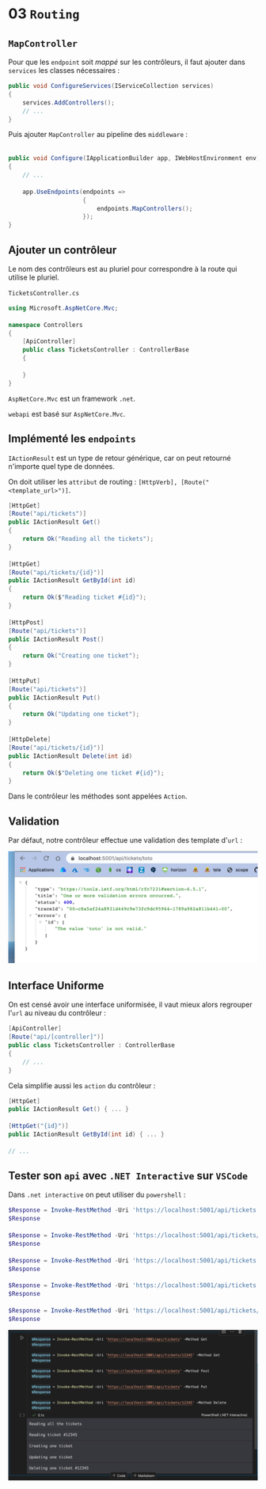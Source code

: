 # 03 `Routing`

## `MapController`

Pour que les `endpoint` soit *mappé* sur les contrôleurs, il faut ajouter dans `services` les classes nécessaires :

```cs
public void ConfigureServices(IServiceCollection services)
{
    services.AddControllers();
    // ...
}
```

Puis ajouter `MapController` au pipeline des `middleware` :

```cs

public void Configure(IApplicationBuilder app, IWebHostEnvironment env)
{
    // ...

    app.UseEndpoints(endpoints =>
                     {
                         endpoints.MapControllers();
                     });
}
```



## Ajouter un contrôleur

Le nom des contrôleurs est au pluriel pour correspondre à la route qui utilise le pluriel.

`TicketsController.cs`

```cs
using Microsoft.AspNetCore.Mvc;

namespace Controllers
{
    [ApiController]
    public class TicketsController : ControllerBase
    {
        
    }
}
```

`AspNetCore.Mvc` est un framework `.net`.

`webapi` est basé sur `AspNetCore.Mvc`.

## Implémenté les `endpoints`

`IActionResult` est un type de retour générique, car on peut retourné n'importe quel type de données.

On doit utiliser les `attribut` de routing : `[HttpVerb], [Route("<template_url>")]`.

```cs
[HttpGet]
[Route("api/tickets")]
public IActionResult Get()
{
    return Ok("Reading all the tickets");
}

[HttpGet]
[Route("api/tickets/{id}")]
public IActionResult GetById(int id)
{
    return Ok($"Reading ticket #{id}");
}

[HttpPost]
[Route("api/tickets")]
public IActionResult Post()
{
    return Ok("Creating one ticket");
}

[HttpPut]
[Route("api/tickets")]
public IActionResult Put()
{
    return Ok("Updating one ticket");
}

[HttpDelete]
[Route("api/tickets/{id}")]
public IActionResult Delete(int id)
{
    return Ok($"Deleting one ticket #{id}");
}
```

Dans le contrôleur les méthodes sont appelées `Action`.



## Validation

Par défaut, notre contrôleur effectue une validation des template d'`url` :

<img src="assets/model-validation-in-template-url.png" alt="model-validation-in-template-url" style="zoom:50%;" />



## Interface Uniforme

On est censé avoir une interface uniformisée, il vaut mieux alors regrouper l'`url` au niveau du contrôleur :

```cs
[ApiController]
[Route("api/[controller]")]
public class TicketsController : ControllerBase
{
    // ...
}
```

Cela simplifie aussi les `action` du contrôleur :

```cs
[HttpGet]
public IActionResult Get() { ... } 

[HttpGet("{id}")]
public IActionResult GetById(int id) { ... }

// ...
```



## Tester son `api` avec `.NET Interactive` sur `VSCode`

Dans `.net interactive` on peut utiliser du `powershell` :

```powershell
$Response = Invoke-RestMethod -Uri 'https://localhost:5001/api/tickets' -Method Get
$Response

$Response = Invoke-RestMethod -Uri 'https://localhost:5001/api/tickets/12345' -Method Get
$Response

$Response = Invoke-RestMethod -Uri 'https://localhost:5001/api/tickets' -Method Post
$Response

$Response = Invoke-RestMethod -Uri 'https://localhost:5001/api/tickets' -Method Put
$Response

$Response = Invoke-RestMethod -Uri 'https://localhost:5001/api/tickets/12345' -Method Delete
$Response
```

<img src="assets/powershell-vscode-net-interactive.png" alt="powershell-vscode-net-interactive" style="zoom:50%;" />

